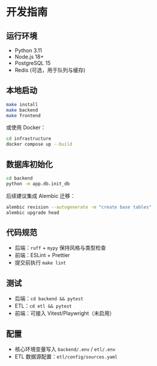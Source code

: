 # 开发指南

## 运行环境

- Python 3.11
- Node.js 18+
- PostgreSQL 15
- Redis (可选，用于队列与缓存)

## 本地启动

```bash
make install
make backend
make frontend
```

或使用 Docker：

```bash
cd infrastructure
docker compose up --build
```

## 数据库初始化

```bash
cd backend
python -m app.db.init_db
```

后续建议集成 Alembic 迁移：

```bash
alembic revision --autogenerate -m "create base tables"
alembic upgrade head
```

## 代码规范

- 后端：`ruff` + `mypy` 保持风格与类型检查
- 前端：ESLint + Prettier
- 提交前执行 `make lint`

## 测试

- 后端：`cd backend && pytest`
- ETL：`cd etl && pytest`
- 前端：可接入 Vitest/Playwright（未启用）

## 配置

- 核心环境变量写入 `backend/.env` / `etl/.env`
- ETL 数据源配置：`etl/config/sources.yaml`
